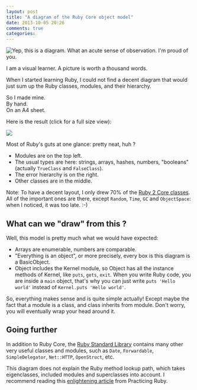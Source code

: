```yaml
---
layout: post
title: "A diagram of the Ruby Core object model"
date: 2013-10-05 20:26
comments: true
categories: 
---
```


<img class="header noarticle" src="http://farm6.staticflickr.com/5443/10075536704_b78362422d_m.jpg" title= "Yep, this is a diagram. What an acute sense of observation. I'm proud of you." />

I am a visual learner. A picture is worth a thousand words.

When I started learning Ruby, I could not find a decent diagram that would just sum up the Ruby classes, modules, and their hierarchy.

So I made mine.<!--more-->  
By hand.  
On an A4 sheet.  

Here is the result (click for a full size view):

<a href="http://farm6.staticflickr.com/5443/10075536704_84aa13676a_o.jpg"
target="_blank"><img
src="http://farm6.staticflickr.com/5443/10075536704_b78362422d_b.jpg" /></a>

Most of Ruby's guts at one glance: pretty neat, huh ?

 - Modules are on the top left.
 - The usual types are here: strings, arrays, hashes, numbers, "booleans"
   (actually `TrueClass` and `FalseClass`).
 - The error hierarchy is on the right.
 - Other classes are in the middle.

Note: To have a decent layout, I only drew 70% of the
<a href="http://ruby-doc.org/core-2.0" target="_blank">Ruby 2 Core classes</a>.
All of the important ones are there, except `Random`, `Time`, `GC` and `ObjectSpace`:
when I noticed, it was too late. :-)

## What can we "draw" from this ?

Well, this model is pretty much what we would have expected:

 - Arrays are enumerable, numbers are comparable.
 - "Everything is an object", or more precisely, every box is this diagram is a BasicObject.
 - Object includes the Kernel module, so Object has all the instance methods of Kernel, like `puts`, `gets`, `exit`.
   When you write Ruby code, you are inside a `main` object,
   that's why you can just write `puts 'Hello world'` instead of `Kernel.puts 'Hello world'`.

So, everything makes sense and is quite simple actually!
Except maybe the fact that a module is a class, and class inherits from module.
Don't worry, you will eventually wrap your head around it.

## Going further

In addition to Ruby Core, the
<a href="http://www.ruby-doc.org/stdlib-2.0.0/" target="_blank">Ruby Standard Library</a>
contains many other very useful classes and modules,
such as `Date`, `Forwardable`, `SimpleDelegator`, `Net::HTTP`, `OpenStruct`, etc.

This diagram does not explain the Ruby method lookup path,
which takes eigenclasses, included modules and superclasses into account.
I recommend reading this
<a href="https://github.com/elm-city-craftworks/practicing-ruby-manuscripts/blob/master/articles/v1/001-method-lookup.md" target="_blank">enlightening article</a>
from Practicing Ruby.
